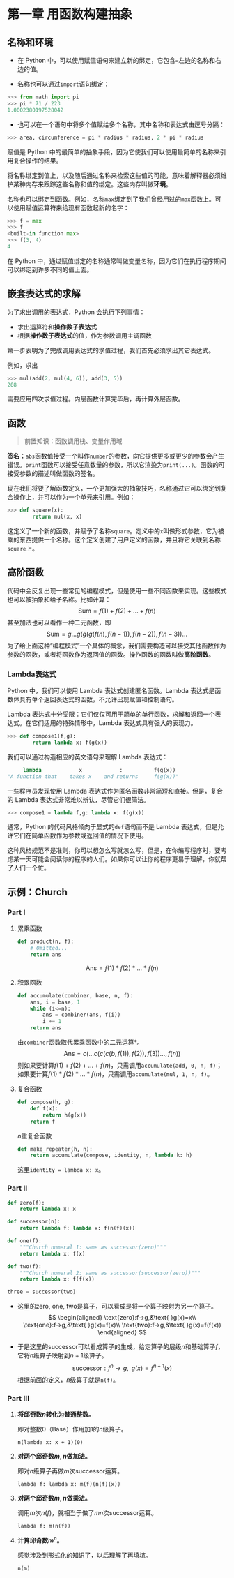 # 第一章 用函数构建抽象

## 名称和环境

- 在 Python 中，可以使用赋值语句来建立新的绑定，它包含`=`左边的名称和右边的值。


- 名称也可以通过`import`语句绑定：


```py
>>> from math import pi
>>> pi * 71 / 223
1.0002380197528042
```

- 也可以在一个语句中将多个值赋给多个名称，其中名称和表达式由逗号分隔：


```py
>>> area, circumference = pi * radius * radius, 2 * pi * radius
```

赋值是 Python 中的最简单的抽象手段，因为它使我们可以使用最简单的名称来引用复合操作的结果。

将名称绑定到值上，以及随后通过名称来检索这些值的可能，意味着解释器必须维护某种内存来跟踪这些名称和值的绑定。这些内存叫做**环境**。

名称也可以绑定到函数。例如，名称`max`绑定到了我们曾经用过的`max`函数上。可以使用赋值运算符来给现有函数起新的名字：

```py
>>> f = max
>>> f
<built-in function max>
>>> f(3, 4)
4
```

在 Python 中，通过赋值绑定的名称通常叫做变量名称，因为它们在执行程序期间可以绑定到许多不同的值上面。

## 嵌套表达式的求解

为了求出调用的表达式，Python 会执行下列事情：

+ 求出运算符和**操作数子表达式**
+ 根据**操作数子表达式**的值，作为参数调用主调函数

第一步表明为了完成调用表达式的求值过程，我们首先必须求出其它表达式。

例如，求出

```py
>>> mul(add(2, mul(4, 6)), add(3, 5))
208
```

需要应用四次求值过程。内层函数计算完毕后，再计算外层函数。

## 函数

> 前置知识：函数调用栈、变量作用域

**签名：**`abs`函数值接受一个叫作`number`的参数，向它提供更多或更少的参数会产生错误。`print`函数可以接受任意数量的参数，所以它渲染为`print(...)`。函数的可接受参数的描述叫做函数的签名。

现在我们将要了解函数定义，一个更加强大的抽象技巧，名称通过它可以绑定到复合操作上，并可以作为一个单元来引用。例如：

```py
>>> def square(x):
        return mul(x, x)
```

这定义了一个新的函数，并赋予了名称`square`。定义中的`x`叫做形式参数，它为被乘的东西提供一个名称。这个定义创建了用户定义的函数，并且将它关联到名称`square`上。

## 高阶函数

代码中会反复出现一些常见的编程模式，但是使用一些不同函数来实现。这些模式也可以被抽象和给予名称。比如计算：
$$
\text{Sum}=f(1)+f(2)+...+f(n)
$$
甚至加法也可以看作一种二元函数，即
$$
\text{Sum}=g...g(g(g(f(n),f(n-1)),f(n-2)),f(n-3))...
$$
为了给上面这种“编程模式”一个具体的概念，我们需要构造可以接受其他函数作为参数的函数，或者将函数作为返回值的函数。操作函数的函数叫做**高阶函数**。

### Lambda表达式

Python 中，我们可以使用 Lambda 表达式创建匿名函数。Lambda 表达式是函数体具有单个返回表达式的函数，不允许出现赋值和控制语句。

Lambda 表达式十分受限：它们仅仅可用于简单的单行函数，求解和返回一个表达式。在它们适用的特殊情形中，Lambda 表达式具有强大的表现力。

```py
>>> def compose1(f,g):
        return lambda x: f(g(x))
```

我们可以通过构造相应的英文语句来理解 Lambda 表达式：

```py
     lambda            x            :          f(g(x))
"A function that    takes x    and returns     f(g(x))"
```

一些程序员发现使用 Lambda 表达式作为匿名函数非常简短和直接。但是，复合的 Lambda 表达式非常难以辨认，尽管它们很简洁。

```py
>>> compose1 = lambda f,g: lambda x: f(g(x))
```

通常，Python 的代码风格倾向于显式的`def`语句而不是 Lambda 表达式，但是允许它们在简单函数作为参数或返回值的情况下使用。

这种风格规范不是准则，你可以想怎么写就怎么写，但是，在你编写程序时，要考虑某一天可能会阅读你的程序的人们。如果你可以让你的程序更易于理解，你就帮了人们一个忙。

## 示例：Church

### Part I

1. 累乘函数

   ```python
   def product(n, f):
       # Omitted...
       return ans
   ```

   $$
   \text{Ans}=f(1)*f(2)*...*f(n)
   $$

2. 积累函数

   ```python
   def accumulate(combiner, base, n, f):
       ans, i = base, 1
       while (i<=n):
           ans = combiner(ans, f(i))
           i += 1
       return ans
   ```

   由`combiner`函数取代累乘函数中的二元运算$*$。
   $$
   \text{Ans}=c(...c(c(c(b,f(1)),f(2)),f(3))...,f(n))
   $$
   则如果要计算$f(1)+f(2)+...+f(n)$，只需调用`accumulate(add, 0, n, f)`；如果要计算$f(1)*f(2)*...*f(n)$，只需调用`accumulate(mul, 1, n, f)`。

3. 复合函数

   ```python
   def compose(h, g):
       def f(x):
           return h(g(x))
       return f
   ```

   $n$重复合函数

   ```python
   def make_repeater(h, n):
       return accumulate(compose, identity, n, lambda k: h)
   ```

   这里`identity = lambda x: x`。

### Part II

```python
def zero(f):
    return lambda x: x

def successor(n):
    return lambda f: lambda x: f(n(f)(x))

def one(f):
    """Church numeral 1: same as successor(zero)"""
    return lambda x: f(x)

def two(f):
    """Church numeral 2: same as successor(successor(zero))"""
    return lambda x: f(f(x))

three = successor(two)
```

- 这里的zero, one, two是算子，可以看成是将一个算子映射为另一个算子。
  $$
  \begin{aligned}
  \text{zero}:f→g,&\text{ }g(x)=x\\
  \text{one}:f→g,&\text{ }g(x)=f(x)\\
  \text{two}:f→g,&\text{ }g(x)=f(f(x))
  \end{aligned}
  $$

- 于是这里的successor可以看成算子的生成，给定算子的层级$n$和基础算子$f$，它将$n$级算子映射到$n+1$级算子。
  $$
  \text{successor}:f^n→g,\text{ }g(x)=f^{n+1}(x)
  $$
  根据前面的定义，$n$级算子就是`n(f)`。

### Part III

1. **将邱奇数$n$转化为普通整数。**

   即对整数0（Base）作用加1的$n$级算子。

   `n(lambda x: x + 1)(0)`

2. **对两个邱奇数$m,n$做加法。**

   即对$n$级算子再做$m$次successor运算。

   `lambda f: lambda x: m(f)(n(f)(x))`

3. **对两个邱奇数$m,n$做乘法。**

   调用$m$次$n(f)$，就相当于做了$mn$次successor运算。

   `lambda f: m(n(f))`

4. **计算邱奇数$m^n$。**

   感觉涉及到形式化的知识了，以后理解了再填坑。

   `n(m)`